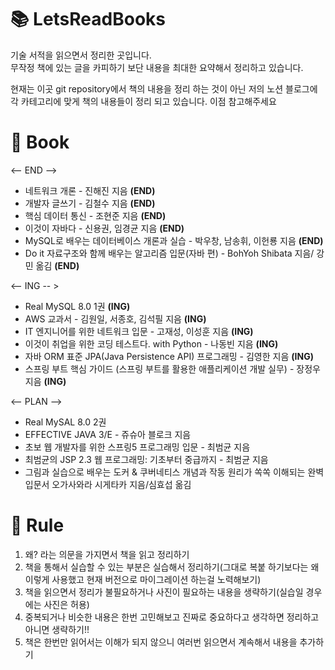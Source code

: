 # 📚 LetsReadBooks

기술 서적을 읽으면서 정리한 곳입니다.  
무작정 책에 있는 글을 카피하기 보단 내용을 최대한 요약해서 정리하고 있습니다.

현재는 이곳 git repository에서 책의 내용을 정리 하는 것이 아닌 저의 노션 블로그에 각 카테고리에
맞게 책의 내용들이 정리 되고 있습니다. 이점 참고해주세요

# 📗 Book
<-- END -->

- 네트워크 개론 - 진해진 지음 **(END)**
- 개발자 글쓰기 - 김철수 지음 **(END)**
- 핵심 데이터 통신 - 조현준 지음 **(END)**
- 이것이 자바다 - 신용권, 임경균 지음 **(END)**
- MySQL로 배우는 데이터베이스 개론과 실습 - 박우창, 남송휘, 이헌룡 지음 **(END)**
- Do it 자료구조와 함께 배우는 알고리즘 입문(자바 편) - BohYoh Shibata 지음/ 강민 옮김 **(END)**

<-- ING -- >
- Real MySQL 8.0 1권 **(ING)**
- AWS 교과서 - 김원일, 서종호, 김석필 지음 **(ING)**
- IT 엔지니어를 위한 네트워크 입문 - 고재성, 이성훈 지음 **(ING)**
- 이것이 취업을 위한 코딩 테스트다. with Python - 나동빈 지음 **(ING)**
- 자바 ORM 표준 JPA(Java Persistence API) 프로그래밍 - 김영한 지음 **(ING)**
- 스프링 부트 핵심 가이드 (스프링 부트를 활용한 애플리케이션 개발 실무) - 장정우 지음 **(ING)**

<-- PLAN -->
- Real MySAL 8.0 2권
- EFFECTIVE JAVA 3/E - 쥬슈아 블로크 지음
- 초보 웹 개발자를 위한 스프링5 프로그래밍 입문 - 최범균 지음
- 최범균의 JSP 2.3 웹 프로그래밍: 기초부터 중급까지 - 최범균 지음
- 그림과 실습으로 배우는 도커 & 쿠버네티스 개념과 작동 원리가 쏙쏙 이해되는 완벽 입문서 오가사와라 시게타카 지음/심효섭 옮김

# 📝 Rule

1. 왜? 라는 의문을 가지면서 책을 읽고 정리하기
2. 책을 통해서 실습할 수 있는 부분은 실습해서 정리하기(그대로 복붙 하기보다는 왜 이렇게 사용했고 현재 버전으로 마이그레이션 하는걸 노력해보기)
3. 책을 읽으면서 정리가 불필요하거나 사진이 필요하는 내용을 생략하기(실습일 경우에는 사진은 허용)
4. 중복되거나 비슷한 내용은 한번 고민해보고 진짜로 중요하다고 생각하면 정리하고 아니면 생략하기!!
5. 책은 한번만 읽어서는 이해가 되지 않으니 여러번 읽으면서 계속해서 내용을 추가하기
